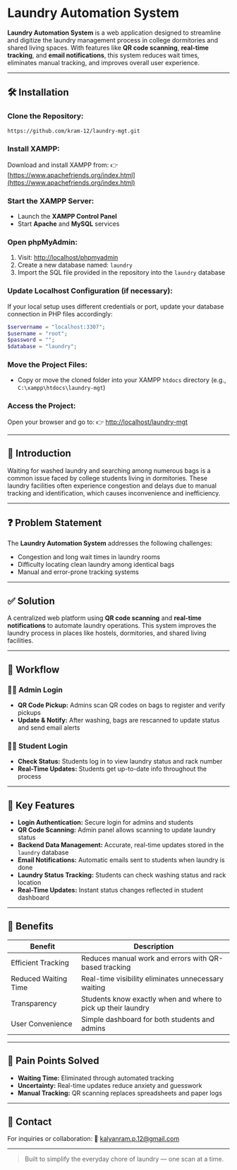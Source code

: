 # Laundry Automation System

**Laundry Automation System** is a web application designed to streamline and digitize the laundry management process in college dormitories and shared living spaces. With features like **QR code scanning**, **real-time tracking**, and **email notifications**, this system reduces wait times, eliminates manual tracking, and improves overall user experience.

---

## 🛠️ Installation

### Clone the Repository:

```bash
https://github.com/kram-12/laundry-mgt.git
````

### Install XAMPP:

Download and install XAMPP from:
👉 [https://www.apachefriends.org/index.html](https://www.apachefriends.org/index.html)

### Start the XAMPP Server:

* Launch the **XAMPP Control Panel**
* Start **Apache** and **MySQL** services

### Open phpMyAdmin:

1. Visit: [http://localhost/phpmyadmin](http://localhost/phpmyadmin)
2. Create a new database named: `laundry`
3. Import the SQL file provided in the repository into the `laundry` database

### Update Localhost Configuration (if necessary):

If your local setup uses different credentials or port, update your database connection in PHP files accordingly:

```php
$servername = "localhost:3307";
$username = "root";
$password = "";
$database = "laundry";
```

### Move the Project Files:

* Copy or move the cloned folder into your XAMPP `htdocs` directory
  (e.g., `C:\xampp\htdocs\laundry-mgt`)

### Access the Project:

Open your browser and go to:
👉 [http://localhost/laundry-mgt](http://localhost/laundry-mgt)

---

## 🧾 Introduction

Waiting for washed laundry and searching among numerous bags is a common issue faced by college students living in dormitories. These laundry facilities often experience congestion and delays due to manual tracking and identification, which causes inconvenience and inefficiency.

---

## ❓ Problem Statement

The **Laundry Automation System** addresses the following challenges:

* Congestion and long wait times in laundry rooms
* Difficulty locating clean laundry among identical bags
* Manual and error-prone tracking systems

---

## ✅ Solution

A centralized web platform using **QR code scanning** and **real-time notifications** to automate laundry operations. This system improves the laundry process in places like hostels, dormitories, and shared living facilities.

---

## 🔄 Workflow

### 🧑‍💼 Admin Login

* **QR Code Pickup:** Admins scan QR codes on bags to register and verify pickups
* **Update & Notify:** After washing, bags are rescanned to update status and send email alerts

### 🧑‍🎓 Student Login

* **Check Status:** Students log in to view laundry status and rack number
* **Real-Time Updates:** Students get up-to-date info throughout the process

---

## 🚀 Key Features

* **Login Authentication:** Secure login for admins and students
* **QR Code Scanning:** Admin panel allows scanning to update laundry status
* **Backend Data Management:** Accurate, real-time updates stored in the `laundry` database
* **Email Notifications:** Automatic emails sent to students when laundry is done
* **Laundry Status Tracking:** Students can check washing status and rack location
* **Real-Time Updates:** Instant status changes reflected in student dashboard

---

## 🎁 Benefits

| Benefit              | Description                                                   |
| -------------------- | ------------------------------------------------------------- |
| Efficient Tracking   | Reduces manual work and errors with QR-based tracking         |
| Reduced Waiting Time | Real-time visibility eliminates unnecessary waiting           |
| Transparency         | Students know exactly when and where to pick up their laundry |
| User Convenience     | Simple dashboard for both students and admins                 |

---

## 💢 Pain Points Solved

* **Waiting Time:** Eliminated through automated tracking
* **Uncertainty:** Real-time updates reduce anxiety and guesswork
* **Manual Tracking:** QR scanning replaces spreadsheets and paper logs

---

## 📧 Contact

For inquiries or collaboration:
📨 [kalyanram.p.12@gmail.com](mailto:kalyanram.p.12@gmail.com)

---

> Built to simplify the everyday chore of laundry — one scan at a time.

```

